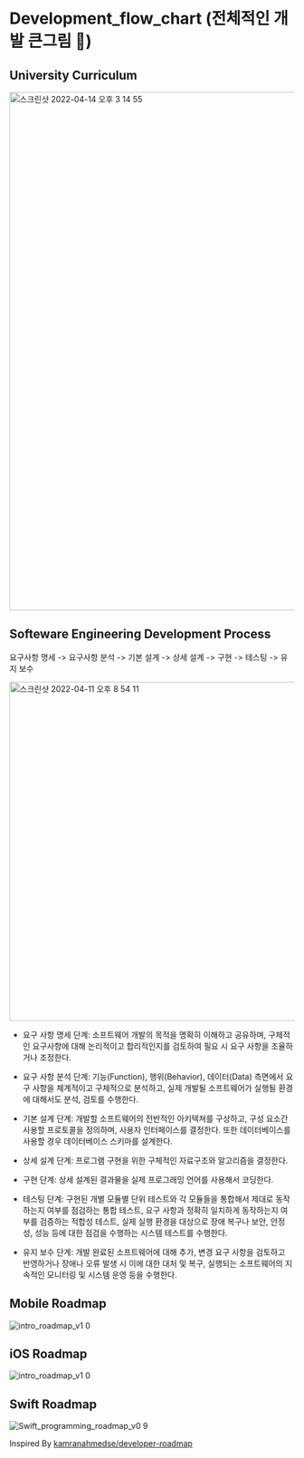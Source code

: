# Development_flow_chart (전체적인 개발 큰그림 🌳)

## University Curriculum
<img width="916" alt="스크린샷 2022-04-14 오후 3 14 55" src="https://user-images.githubusercontent.com/92626903/163324987-4c31f3f2-a571-464e-b34b-eaf170f67de8.png">


## Softeware Engineering Development Process 

요구사항 명세 -> 요구사항 분석 -> 기본 설계 -> 상세 설계 -> 구현 -> 테스팅 -> 유지 보수


<img width="599" alt="스크린샷 2022-04-11 오후 8 54 11" src="https://user-images.githubusercontent.com/92626903/162734175-58a1e0e4-5ab2-44c2-acc7-52e424e49c49.png">


- 요구 사항 명세 단계: 소프트웨어 개발의 목적을 명확히 이해하고 공유하며, 구체적인 요구사항에 대해 논리적이고 합리적인지를 검토하여 필요 시 요구 사항을 조율하거나 조정한다.



- 요구 사항 분석 단계: 기능(Function), 행위(Behavior), 데이터(Data) 측면에서 요구 사항을 체계적이고 구체적으로 분석하고, 실제 개발될 소프트웨어가 실행될 환경에 대해서도 분석, 검토를 수행한다.



- 기본 설계 단계: 개발할 소프트웨어의 전반적인 아키텍쳐를 구상하고, 구성 요소간 사용할 프로토콜을 정의하며, 사용자 인터페이스를 결정한다. 또한 데이터베이스를 사용할 경우 데이터베이스 스키마를 설계한다.



- 상세 설계 단계: 프로그램 구현을 위한 구체적인 자료구조와 알고리즘을 결정한다.



- 구현 단계: 상세 설계된 결과물을 실제 프로그래밍 언어를 사용해서 코딩한다.



- 테스팅 단계: 구현된 개별 모듈별 단위 테스트와 각 모듈들을 통합해서 제대로 동작하는지 여부를 점검하는 통합 테스트, 요구 사항과 정확히 일치하게 동작하는지 여부를 검증하는 적합성 테스트, 실제 실행 환경을 대상으로 장애 복구나 보안, 안정성, 성능 등에 대한 점검을 수행하는 시스템 테스트를 수행한다.



- 유지 보수 단계: 개발 완료된 소프트웨어에 대해 추가, 변경 요구 사항을 검토하고 반영하거나 장애나 오류 발생 시 이에 대한 대처 및 복구, 실행되는 소프트웨어의 지속적인 모니터링 및 시스템 운영 등을 수행한다.

## Mobile Roadmap 

![intro_roadmap_v1 0](https://user-images.githubusercontent.com/92626903/163323082-85ad1406-6109-41ba-98d0-9261540cf896.png)


## iOS Roadmap 

![intro_roadmap_v1 0](https://user-images.githubusercontent.com/92626903/163323175-3af90ca1-dade-4568-9bfd-2933ce81526b.png)


## Swift Roadmap

![Swift_programming_roadmap_v0 9](https://user-images.githubusercontent.com/92626903/163323239-546804c8-8611-4626-979b-14b9829f18e5.png)


Inspired By [kamranahmedse/developer-roadmap](https://github.com/kamranahmedse/developer-roadmap)


